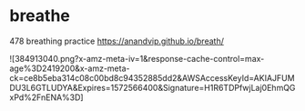 # breathe
 478 breathing practice
https://anandvip.github.io/breath/


![384913040.png?x-amz-meta-iv=1&response-cache-control=max-age%3D2419200&x-amz-meta-ck=ce8b5eba314c08c00bd8c94352885dd2&AWSAccessKeyId=AKIAJFUMDU3L6GTLUDYA&Expires=1572566400&Signature=H1R6TDPfwjLaj0EhmQGxPd%2FnENA%3D]
